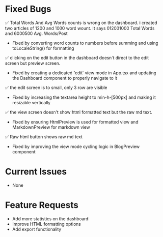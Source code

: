 # Fixed Bugs

✅ Total Words And Avg Words counts is wrong on the dashboard. i created two articles of 1200 and 1000 word wount. It says 012001000 Total Words and 6000500 Avg. Words/Post
- Fixed by converting word counts to numbers before summing and using toLocaleString() for formatting

✅ clicking on the edit button in the dashboard doesn't direct to the edit screen but preview screen.
- Fixed by creating a dedicated 'edit' view mode in App.tsx and updating the Dashboard component to properly navigate to it

✅ the edit screen is to small, only 3 row are visible
- Fixed by increasing the textarea height to min-h-[500px] and making it resizable vertically

✅ the view screen doesn't show html formatted text but the raw md text.
- Fixed by ensuring HtmlPreview is used for formatted view and MarkdownPreview for markdown view

✅ Raw html button shows raw md text
- Fixed by improving the view mode cycling logic in BlogPreview component

# Current Issues
- None

# Feature Requests
- Add more statistics on the dashboard
- Improve HTML formatting options
- Add export functionality
